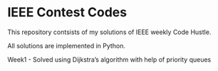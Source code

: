 # IEEE Contest Codes

This repository contsists of my solutions of IEEE weekly Code Hustle.

All solutions are implemented in Python.

Week1 - Solved using Dijkstra’s algorithm with help of priority queues
